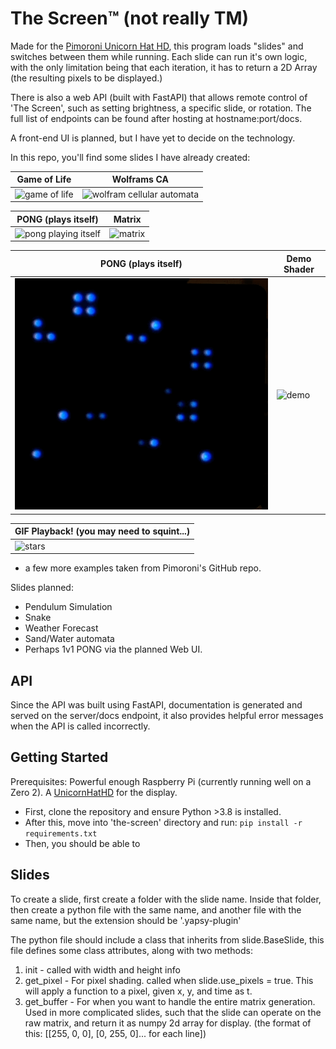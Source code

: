 # The Screen™ (not really TM)

Made for the [Pimoroni Unicorn Hat HD](https://shop.pimoroni.com/products/unicorn-hat-hd), this program loads "slides" and switches between them while running. Each slide can run it's own logic, with the only limitation being that each iteration, it has to return a 2D Array (the resulting pixels to be displayed.)

There is also a web API (built with FastAPI) that allows remote control of 'The Screen', such as setting brightness, a specific slide, or rotation. The full list of endpoints can be found after hosting at hostname:port/docs.

A front-end UI is planned, but I have yet to decide on the technology.

In this repo, you'll find some slides I have already created:

| Game of Life       | Wolframs CA           
| ------------- |-------------
| ![game of life](images/game-of-life.GIF) | ![wolfram cellular automata](images/wolfram-ca.GIF)

| PONG (plays itself)       | Matrix       
| ------------- |-------------
| ![pong playing itself](images/pong.GIF) | ![matrix](images/matrix.GIF)

| PONG (plays itself)       | Demo Shader       
| ------------- |-------------
| ![stars](images/stars.GIF) | ![demo](images/demo.GIF)

| GIF Playback! (you may need to squint...)         
| -------------
| ![stars](images/gifs.GIF) 

+ a few more examples taken from Pimoroni's GitHub repo.

Slides planned:
- Pendulum Simulation
- Snake
- Weather Forecast
- Sand/Water automata
- Perhaps 1v1 PONG via the planned Web UI.

## API
Since the API was built using FastAPI, documentation is generated and served on the server/docs endpoint, it also provides helpful error messages when the API is called incorrectly.

## Getting Started
Prerequisites: Powerful enough Raspberry Pi (currently running well on a Zero 2).
A [UnicornHatHD](https://shop.pimoroni.com/products/unicorn-hat-hd?variant=42496126730) for the display.  
- First, clone the repository and ensure Python >3.8 is installed.
- After this, move into 'the-screen' directory and run: `pip install -r requirements.txt`
- Then, you should be able to

## Slides
To create a slide, first create a folder with the slide name. Inside that folder, then create a python file with the same name, and another file with the same name, but the extension should be '.yapsy-plugin'

The python file should include a class that inherits from slide.BaseSlide, this file defines some class attributes, along with two methods:

1. init - called with width and height info
2. get_pixel - For pixel shading. called when slide.use_pixels = true. This will apply a function to a pixel, given x, y, and time as t. 
3. get_buffer - For when you want to handle the entire matrix generation. Used in more complicated slides, such that the slide can operate on the raw matrix, and return it as numpy 2d array for display. (the format of this: [[255, 0, 0], [0, 255, 0]... for each line])
